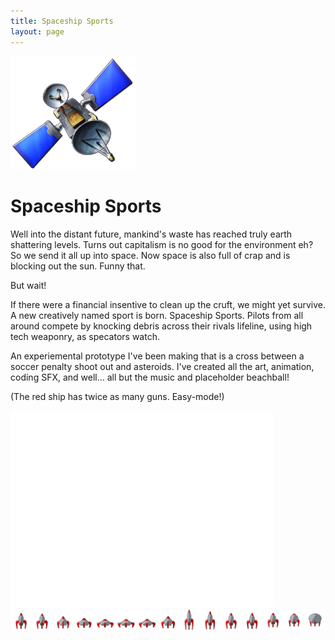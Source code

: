 ```yaml
---
title: Spaceship Sports
layout: page
---
```


<img class="centered-block" src="/games/sss/satelite.png" width="200px">

# Spaceship Sports

Well into the distant future, mankind's waste has reached truly earth shattering levels. Turns out capitalism is no good for the environment eh? So we send it all up into space. Now space is also full of crap and is blocking out the sun. Funny that.

But wait!

If there were a financial insentive to clean up the cruft, we might yet survive. A new creatively named sport is born. Spaceship Sports. Pilots from all around compete by knocking debris across their rivals lifeline, using high tech weaponry, as specators watch.

An experiemental prototype I've been making that is a cross between a soccer penalty shoot out and asteroids.
I've created all the art, animation, coding SFX, and well... all but the music and placeholder beachball!

(The red ship has twice as many guns. Easy-mode!)

<div class="js-video [vimeo, widescreen]"><iframe width="420" height="315" src="//www.youtube-nocookie.com/embed/UJWC2d4dAy0?rel=0" frameborder="0" allowfullscreen></iframe></div>

<img class="centered-block" src="/games/sss/rocket_missile128x128.png">
